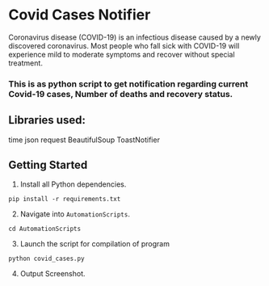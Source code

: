 # Covid Cases Notifier
Coronavirus disease (COVID-19) is an infectious disease caused by a newly discovered coronavirus.
Most people who fall sick with COVID-19 will experience mild to moderate symptoms and recover without special treatment.

### This is  as python script to get notification regarding current Covid-19 cases, Number of deaths and recovery status. 

## Libraries used:
time
json
request 
BeautifulSoup
ToastNotifier

## Getting Started

1. Install all Python dependencies.

```
pip install -r requirements.txt
```

2. Navigate into `AutomationScripts`.

```
cd AutomationScripts
```

3. Launch the script for compilation of program 

```
python covid_cases.py
```
4. Output Screenshot.
